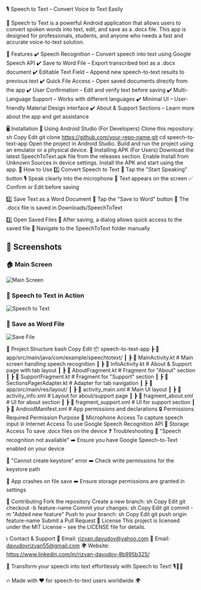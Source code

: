 
🎙️ Speech to Text – Convert Voice to Text Easily

📢 Speech to Text is a powerful Android application that allows users to convert spoken words into text, edit, and save as a .docx file. This app is designed for professionals, students, and anyone who needs a fast and accurate voice-to-text solution.

📌 Features
✔️ Speech Recognition – Convert speech into text using Google Speech API
✔️ Save to Word File – Export transcribed text as a .docx document
✔️ Editable Text Field – Append new speech-to-text results to previous text
✔️ Quick File Access – Open saved documents directly from the app
✔️ User Confirmation – Edit and verify text before saving
✔️ Multi-Language Support – Works with different languages
✔️ Minimal UI – User-friendly Material Design interface
✔️ About & Support Sections – Learn more about the app and get assistance

🖥️ Installation
🔹 Using Android Studio (For Developers)
Clone this repository:
sh
Copy
Edit
git clone https://github.com/your-repo-name.git
cd speech-to-text-app
Open the project in Android Studio.
Build and run the project using an emulator or a physical device.
🔹 Installing APK (For Users)
Download the latest SpeechToText.apk file from the releases section.
Enable Install from Unknown Sources in device settings.
Install the APK and start using the app.
🎤 How to Use
1️⃣ Convert Speech to Text
📢 Tap the "Start Speaking" button
🎙️ Speak clearly into the microphone
📝 Text appears on the screen
✅ Confirm or Edit before saving

2️⃣ Save Text as a Word Document
💾 Tap the "Save to Word" button
📁 The .docx file is saved in Downloads/SpeechToText

3️⃣ Open Saved Files
📂 After saving, a dialog allows quick access to the saved file
📍 Navigate to the SpeechToText folder manually

## 📸 Screenshots

### 🏠 Main Screen  
![Main Screen](IMG_20250228_170607.jpg)

### 🎤 Speech to Text in Action  
![Speech to Text](IMG_20250228_170432.jpg)

### 💾 Save as Word File  
![Save File](IMG_20250228_170413.jpg)


📂 Project Structure
bash
Copy
Edit
📦 speech-to-text-app
 ┣ 📂 app/src/main/java/com/example/speechtotext/
 ┃ ┣ 📜 MainActivity.kt          # Main screen handling speech recognition
 ┃ ┣ 📜 InfoActivity.kt          # About & Support page with tab layout
 ┃ ┣ 📜 AboutFragment.kt         # Fragment for "About" section
 ┃ ┣ 📜 SupportFragment.kt       # Fragment for "Support" section
 ┃ ┣ 📜 SectionsPagerAdapter.kt  # Adapter for tab navigation
 ┃
 ┣ 📂 app/src/main/res/layout/
 ┃ ┣ 📜 activity_main.xml        # Main UI layout
 ┃ ┣ 📜 activity_info.xml        # Layout for about/support page
 ┃ ┣ 📜 fragment_about.xml       # UI for about section
 ┃ ┣ 📜 fragment_support.xml     # UI for support section
 ┃
 ┣ 📜 AndroidManifest.xml        # App permissions and declarations
🔒 Permissions Required
Permission	Purpose
🎤 Microphone Access	To capture speech input
🌐 Internet Access	To use Google Speech Recognition API
📁 Storage Access	To save .docx files on the device
❓ Troubleshooting
🚨 "Speech recognition not available"
➡️ Ensure you have Google Speech-to-Text enabled on your device

🚨 "Cannot create keystore" error
➡️ Check write permissions for the keystore path

🚨 App crashes on file save
➡️ Ensure storage permissions are granted in settings

🚀 Contributing
Fork the repository
Create a new branch:
sh
Copy
Edit
git checkout -b feature-name
Commit your changes:
sh
Copy
Edit
git commit -m "Added new feature"
Push to your branch:
sh
Copy
Edit
git push origin feature-name
Submit a Pull Request
📜 License
This project is licensed under the MIT License – see the LICENSE file for details.

📞 Contact & Support
📧 Email: rizvan.davudov@yahoo.com
📧 Email: davudovrizvan55@gmail.com
🌍 Website: https://www.linkedin.com/in/rizvan-davudov-8b995b325/


📢 Transform your speech into text effortlessly with Speech to Text! 🎙️📄✨

🔥 Made with ❤️ for speech-to-text users worldwide 🌍
